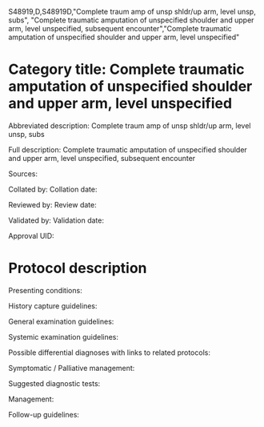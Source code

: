 S48919,D,S48919D,"Complete traum amp of unsp shldr/up arm, level unsp, subs", "Complete traumatic amputation of unspecified shoulder and upper arm, level unspecified, subsequent encounter","Complete traumatic amputation of unspecified shoulder and upper arm, level unspecified"
# Category title: Complete traumatic amputation of unspecified shoulder and upper arm, level unspecified

Abbreviated description: Complete traum amp of unsp shldr/up arm, level unsp, subs

Full description: Complete traumatic amputation of unspecified shoulder and upper arm, level unspecified, subsequent encounter

Sources:

Collated by:
Collation date:

Reviewed by:
Review date:

Validated by:
Validation date:

Approval UID:

# Protocol description

Presenting conditions:

History capture guidelines:

General examination guidelines:

Systemic examination guidelines:

Possible differential diagnoses with links to related protocols:

Symptomatic / Palliative management:

Suggested diagnostic tests:

Management:

Follow-up guidelines:
